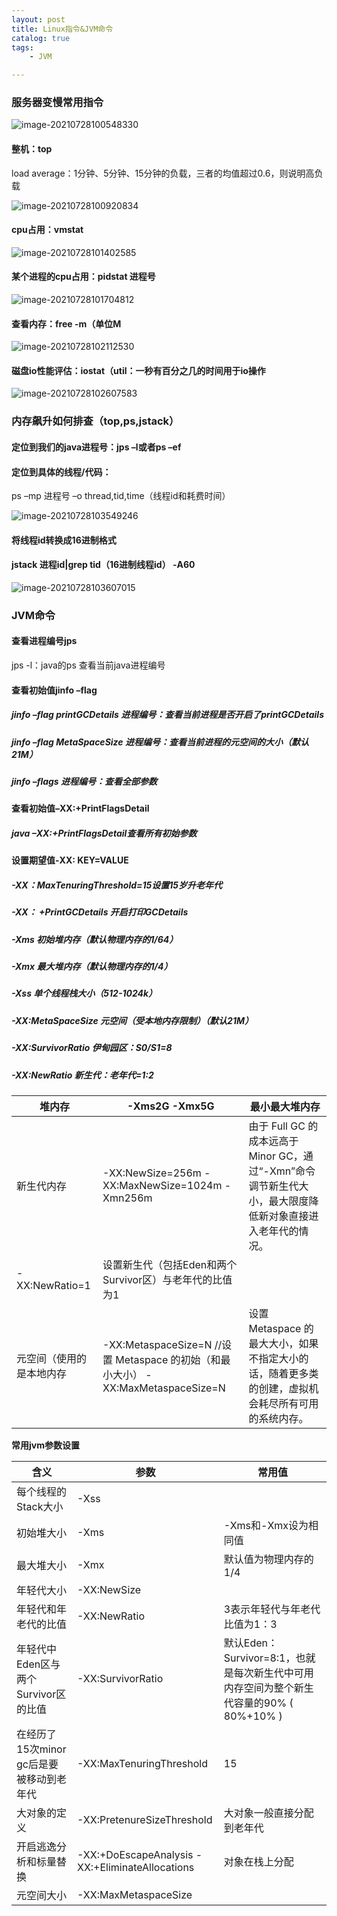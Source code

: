 ```yaml
---
layout: post
title: Linux指令&JVM命令
catalog: true
tags:
    - JVM

---
```


### 服务器变慢常用指令

![image-20210728100548330](C:\Users\13692\AppData\Roaming\Typora\typora-user-images\image-20210728100548330.png)

#### 整机：top

load average：1分钟、5分钟、15分钟的负载，三者的均值超过0.6，则说明高负载

![image-20210728100920834](https://gitee.com/chrisxyq/picgo/raw/master/https://gitee.com/chrisxyq/image-20210728100920834.png)

#### cpu占用：vmstat

![image-20210728101402585](https://gitee.com/chrisxyq/picgo/raw/master/https://gitee.com/chrisxyq/image-20210728101402585.png)

#### 某个进程的cpu占用：pidstat 进程号

![image-20210728101704812](https://gitee.com/chrisxyq/picgo/raw/master/https://gitee.com/chrisxyq/image-20210728101704812.png)

#### 查看内存：free -m（单位M

![image-20210728102112530](https://gitee.com/chrisxyq/picgo/raw/master/https://gitee.com/chrisxyq/image-20210728102112530.png)

#### 磁盘io性能评估：iostat（util：一秒有百分之几的时间用于io操作

![image-20210728102607583](https://gitee.com/chrisxyq/picgo/raw/master/https://gitee.com/chrisxyq/image-20210728102607583.png)

### 内存飙升如何排查（top,ps,jstack）

#### 定位到我们的java进程号：jps –l或者ps –ef

#### 定位到具体的线程/代码：

ps –mp 进程号 –o thread,tid,time（线程id和耗费时间）

![image-20210728103549246](https://gitee.com/chrisxyq/picgo/raw/master/https://gitee.com/chrisxyq/image-20210728103549246.png)

#### 将线程id转换成16进制格式

#### jstack 进程id|grep tid（16进制线程id） -A60

![image-20210728103607015](https://gitee.com/chrisxyq/picgo/raw/master/https://gitee.com/chrisxyq/image-20210728103607015.png)



### JVM命令

#### 查看进程编号jps

jps -l：java的ps 查看当前java进程编号

#### 查看初始值jinfo –flag

##### jinfo –flag printGCDetails 进程编号：查看当前进程是否开启了printGCDetails

##### jinfo –flag MetaSpaceSize 进程编号：查看当前进程的元空间的大小（默认21M）

##### jinfo –flags 进程编号：查看全部参数

#### 查看初始值–XX:+PrintFlagsDetail

##### java –XX:+PrintFlagsDetail查看所有初始参数

#### 设置期望值-XX: KEY=VALUE

##### -XX：MaxTenuringThreshold=15设置15岁升老年代

##### -XX： +PrintGCDetails	开启打印GCDetails

##### -Xms	初始堆内存（默认物理内存的1/64）

##### -Xmx	最大堆内存（默认物理内存的1/4）

##### -Xss	单个线程栈大小（512-1024k）

##### -XX:MetaSpaceSize	元空间（受本地内存限制）（默认21M）

##### -XX:SurvivorRatio	伊甸园区：S0/S1=8

##### -XX:NewRatio	新生代：老年代=1:2



| 堆内存                   | -Xms2G -Xmx5G                                                | 最小最大堆内存                                               |
| ------------------------ | ------------------------------------------------------------ | ------------------------------------------------------------ |
| 新生代内存               | -XX:NewSize=256m   -XX:MaxNewSize=1024m  -Xmn256m            | 由于 Full GC 的成本远高于   Minor GC，通过“-Xmn”命令调节新生代大小，最大限度降低新对象直接进入老年代的情况。 |
| -XX:NewRatio=1           | 设置新生代（包括Eden和两个Survivor区）与老年代的比值为1      |                                                              |
| 元空间（使用的是本地内存 | -XX:MetaspaceSize=N //设置 Metaspace 的初始（和最小大小）   -XX:MaxMetaspaceSize=N | 设置 Metaspace 的最大大小，如果不指定大小的话，随着更多类的创建，虚拟机会耗尽所有可用的系统内存。 |

**常用jvm参数设置**

| 含义                                     | 参数                                            | 常用值                                                       |
| ---------------------------------------- | ----------------------------------------------- | ------------------------------------------------------------ |
| 每个线程的Stack大小                      | -Xss                                            |                                                              |
| 初始堆大小                               | -Xms                                            | -Xms和-Xmx设为相同值                                         |
| 最大堆大小                               | -Xmx                                            | 默认值为物理内存的1/4                                        |
| 年轻代大小                               | -XX:NewSize                                     |                                                              |
| 年轻代和年老代的比值                     | -XX:NewRatio                                    | 3表示年轻代与年老代比值为1：3                                |
| 年轻代中Eden区与两个Survivor区的比值     | -XX:SurvivorRatio                               | 默认Eden：Survivor=8:1，也就是每次新生代中可用内存空间为整个新生代容量的90%   ( 80%+10% ) |
| 在经历了15次minor gc后是要被移动到老年代 | -XX:MaxTenuringThreshold                        | 15                                                           |
| 大对象的定义                             | -XX:PretenureSizeThreshold                      | 大对象一般直接分配到老年代                                   |
| 开启逃逸分析和标量替换                   | -XX:+DoEscapeAnalysis -XX:+EliminateAllocations | 对象在栈上分配                                               |
| 元空间大小                               | -XX:MaxMetaspaceSize                            |                                                              |
